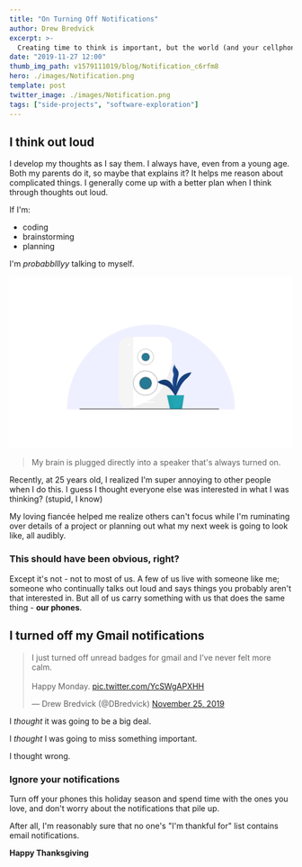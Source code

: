 ```yaml
---
title: "On Turning Off Notifications"
author: Drew Bredvick
excerpt: >-
  Creating time to think is important, but the world (and your cellphone) tries to steal it.
date: "2019-11-27 12:00"
thumb_img_path: v1579111019/blog/Notification_c6rfm8
hero: ./images/Notification.png
template: post
twitter_image: ./images/Notification.png
tags: ["side-projects", "software-exploration"]
---
```


## I think out loud

I develop my thoughts as I say them. I always have, even from a young age. Both my parents do it, so maybe that explains it? It helps me reason about complicated things. I generally come up with a better plan when I think through thoughts out loud.

If I'm:

- coding
- brainstorming
- planning

I'm _probabblllyy_ talking to myself.

![sound wave](./images/Speaker.png)

> My brain is plugged directly into a speaker that's always turned on.

Recently, at 25 years old, I realized I'm super annoying to other people when I do this. I guess I thought everyone else was interested in what I was thinking? (stupid, I know)

My loving fiancée helped me realize others can't focus while I'm ruminating over details of a project or planning out what my next week is going to look like, all audibly.

### This should have been obvious, right?

Except it's not - not to most of us. A few of us live with someone like me; someone who continually talks out loud and says things you probably aren't that interested in. But all of us carry something with us that does the same thing - **our phones**.

## I turned off my Gmail notifications

<div style="align-self: center" id="testing">
<blockquote class="twitter-tweet"><p lang="en" dir="ltr">I just turned off unread badges for gmail and I’ve never felt more calm. <br/><br/>Happy Monday. <a href="https://t.co/YcSWgAPXHH">pic.twitter.com/YcSWgAPXHH</a></p>&mdash; Drew Bredvick (@DBredvick) <a href="https://twitter.com/DBredvick/status/1198958279512211456?ref_src=twsrc%5Etfw">November 25, 2019</a></blockquote> <script async src="https://platform.twitter.com/widgets.js" charset="utf-8"></script>
</div>

I _thought_ it was going to be a big deal.

I _thought_ I was going to miss something important.

I thought wrong.

### Ignore your notifications

Turn off your phones this holiday season and spend time with the ones you love, and don't worry about the notifications that pile up.

After all, I'm reasonably sure that no one's "I'm thankful for" list contains email notifications.

**Happy Thanksgiving**
